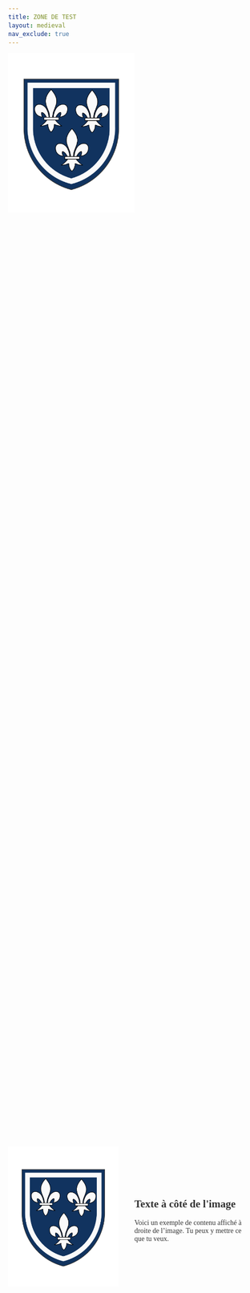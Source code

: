 ```yaml
---
title: ZONE DE TEST
layout: medieval
nav_exclude: true
---
```

<style>
@import url('https://fonts.googleapis.com/css2?family=IM+Fell+English&display=swap');

:root {
  --body-background-color: #fdf6e3;
  --body-text-color: #333;
  --link-color: #5b2c6f;
  --nav-background-color: #f1e4c8;
  --nav-border-color: #c8b36b;
  --sidebar-width: 260px;
  --font-family-base: 'IM Fell English', serif;
}

body {
  margin: 0;
  min-height: 100vh;
  font-family: var(--font-family-base);
  color: var(--body-text-color);
  background-color: transparent;
  position: relative;
  z-index: 0;
}

body::before {
  content: "";
  position: fixed;
  top: 0;
  left: 0;
  width: 100vw;
  height: 100vh;
  background-image: url("assets/textures/parchemin_1.png");
  background-size: cover;
  background-repeat: no-repeat;
  background-position: center;
  z-index: -1;
}

.regles {
  background-color: rgba(255, 250, 240, 0.95); /* léger fond parchemin pâle lisible */
  padding: 2rem;
  border: 1px solid #ccc;
  max-width: 800px;
  margin: 2rem auto;
  font-family: var(--font-family-base);
  box-shadow: 0 0 10px rgba(0, 0, 0, 0.1);
}
</style>


<img src="assets/armoiries/Emerance.png" alt="Emerance" style="width: 50%; height: 50%; object-fit: cover;">

<div style="display: flex; height: 100vh; align-items: center;">
  <div style="flex: 1 1 50%; display: flex; align-items: center; justify-content: center; height: 100%;">
    <img src="assets/armoiries/Emerance.png" alt="Image" style="max-width: 100%; max-height: 100%; object-fit: contain;">
  </div>
  <div style="flex: 1 1 50%; padding: 2rem;">
    <h2>Texte à côté de l'image</h2>
    <p>Voici un exemple de contenu affiché à droite de l’image. Tu peux y mettre ce que tu veux.</p>
  </div>
</div>

# What is Lorem Ipsum?
Lorem Ipsum is simply dummy text of the printing and typesetting industry. Lorem Ipsum has been the industry's standard dummy text ever since the 1500s, when an unknown printer took a galley of type and scrambled it to make a type specimen book. It has survived not only five centuries, but also the leap into electronic typesetting, remaining essentially unchanged. It was popularised in the 1960s with the release of Letraset sheets containing Lorem Ipsum passages, and more recently with desktop publishing software like Aldus PageMaker including versions of Lorem Ipsum.

## Why do we use it?
It is a long established fact that a reader will be distracted by the readable content of a page when looking at its layout. The point of using Lorem Ipsum is that it has a more-or-less normal distribution of letters, as opposed to using 'Content here, content here', making it look like readable English. Many desktop publishing packages and web page editors now use Lorem Ipsum as their default model text, and a search for 'lorem ipsum' will uncover many web sites still in their infancy. Various versions have evolved over the years, sometimes by accident, sometimes on purpose (injected humour and the like).


### Where does it come from?
Contrary to popular belief, Lorem Ipsum is not simply random text. It has roots in a piece of classical Latin literature from 45 BC, making it over 2000 years old. Richard McClintock, a Latin professor at Hampden-Sydney College in Virginia, looked up one of the more obscure Latin words, consectetur, from a Lorem Ipsum passage, and going through the cites of the word in classical literature, discovered the undoubtable source. Lorem Ipsum comes from sections 1.10.32 and 1.10.33 of "de Finibus Bonorum et Malorum" (The Extremes of Good and Evil) by Cicero, written in 45 BC. This book is a treatise on the theory of ethics, very popular during the Renaissance. The first line of Lorem Ipsum, "Lorem ipsum dolor sit amet..", comes from a line in section 1.10.32.

The standard chunk of Lorem Ipsum used since the 1500s is reproduced below for those interested. Sections 1.10.32 and 1.10.33 from "de Finibus Bonorum et Malorum" by Cicero are also reproduced in their exact original form, accompanied by English versions from the 1914 translation by H. Rackham.

#### Where can I get some?
There are many variations of passages of Lorem Ipsum available, but the majority have suffered alteration in some form, by injected humour, or randomised words which don't look even slightly believable. If you are going to use a passage of Lorem Ipsum, you need to be sure there isn't anything embarrassing hidden in the middle of text. All the Lorem Ipsum generators on the Internet tend to repeat predefined chunks as necessary, making this the first true generator on the Internet. It uses a dictionary of over 200 Latin words, combined with a handful of model sentence structures, to generate Lorem Ipsum which looks reasonable. The generated Lorem Ipsum is therefore always free from repetition, injected humour, or non-characteristic words etc.